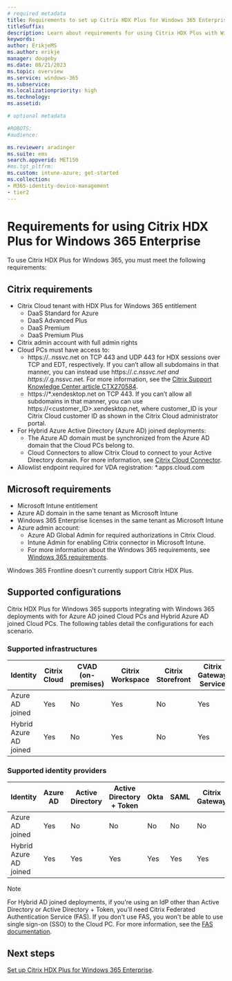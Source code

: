 ```yaml
---
# required metadata
title: Requirements to set up Citrix HDX Plus for Windows 365 Enterprise
titleSuffix:
description: Learn about requirements for using Citrix HDX Plus with Windows 365 Enterprise.
keywords:
author: ErikjeMS  
ms.author: erikje
manager: dougeby
ms.date: 08/21/2023
ms.topic: overview
ms.service: windows-365
ms.subservice:
ms.localizationpriority: high
ms.technology:
ms.assetid: 

# optional metadata

#ROBOTS:
#audience:

ms.reviewer: aradinger    
ms.suite: ems
search.appverid: MET150
#ms.tgt_pltfrm:
ms.custom: intune-azure; get-started
ms.collection:
- M365-identity-device-management
- tier2
---
```


# Requirements for using Citrix HDX Plus for Windows 365 Enterprise

To use Citrix HDX Plus for Windows 365, you must meet the following requirements:

## Citrix requirements

- Citrix Cloud tenant with HDX Plus for Windows 365 entitlement
  - DaaS Standard for Azure
  - DaaS Advanced Plus
  - DaaS Premium
  - DaaS Premium Plus
- Citrix admin account with full admin rights
- Cloud PCs must have access to:
  - https://*.*.nssvc.net on TCP 443 and UDP 443 for HDX sessions over TCP and EDT, respectively. If you can’t allow all subdomains in that manner, you can instead use https://*.c.nssvc.net and https://*.g.nssvc.net. For more information, see the [Citrix Support Knowledge Center article CTX270584](https://support.citrix.com/article/CTX270584/citrix-gateway-service-pointsofpresence-pops).
  - https://*.xendesktop.net on TCP 443. If you can’t allow all subdomains in that manner, you can use https://<customer_ID>.xendesktop.net, where customer_ID is your Citrix Cloud customer ID as shown in the Citrix Cloud administrator portal.
- For Hybrid Azure Active Directory (Azure AD) joined deployments:
  - The Azure AD domain must be synchronized from the Azure AD domain that the Cloud PCs belong to.
  - Cloud Connectors to allow Citrix Cloud to connect to your Active Directory domain. For more information, see [Citrix Cloud Connector](https://docs.citrix.com/en-us/citrix-cloud/citrix-cloud-resource-locations/citrix-cloud-connector.html).
- Allowlist endpoint required for VDA registration: \*.apps.cloud.com

## Microsoft requirements

- Microsoft Intune entitlement
- Azure AD domain in the same tenant as Microsoft Intune
- Windows 365 Enterprise licenses in the same tenant as Microsoft Intune
- Azure admin account:
  - Azure AD Global Admin for required authorizations in Citrix Cloud.
  - Intune Admin for enabling Citrix connector in Microsoft Intune.
  - For more information about the Windows 365 requirements, see [Windows 365 requirements](requirements.md).

Windows 365 Frontline doesn't currently support Citrix HDX Plus.

## Supported configurations

Citrix HDX Plus for Windows 365 supports integrating with Windows 365 deployments with for Azure AD joined Cloud PCs and Hybrid Azure AD joined Cloud PCs. The following tables detail the configurations for each scenario.

### Supported infrastructures

| Identity | Citrix Cloud | CVAD (on-premises) | Citrix Workspace | Citrix Storefront | Citrix Gateway Service | Citrix Gateway |
| --- | --- | --- | --- | --- | --- | --- |
| Azure AD joined | Yes | No | Yes | No | Yes | No |
| Hybrid Azure AD joined | Yes | No | Yes | No | Yes | No |

### Supported identity providers

| Identity | Azure AD | Active Directory | Active Directory + Token | Okta | SAML | Citrix Gateway | Adaptive Authentication |
| --- | --- | --- | --- | --- | --- | --- | --- |
| Azure AD joined | Yes | No | No | No | No | No | No |
| Hybrid Azure AD joined | Yes | Yes | Yes | Yes | Yes | Yes | Yes |

> [!NOTE]  
> For Hybrid AD joined deployments, if you're using an IdP other than Active Directory or Active Directory + Token, you'll need Citrix Federated Authentication Service (FAS). If you don't use FAS, you won't be able to use single sign-on (SSO) to the Cloud PC. For more information, see the [FAS documentation](https://docs.citrix.com/en-us/federated-authentication-service).  

<!-- ########################## -->
## Next steps

[Set up Citrix HDX Plus for Windows 365 Enterprise](set-up-citrix.md).

